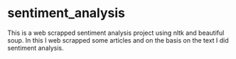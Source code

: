# sentiment_analysis
This is a web scrapped sentiment analysis project using nltk and beautiful soup.
In this I web scrapped some articles and on the basis on the text I did sentiment analysis.
